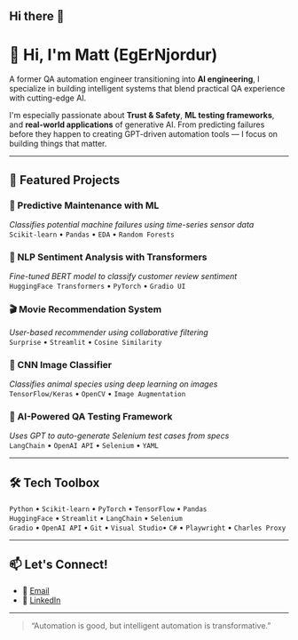 ## Hi there 👋

# 👋 Hi, I'm Matt (EgErNjordur)

A former QA automation engineer transitioning into **AI engineering**, I specialize in building intelligent systems that blend practical QA experience with cutting-edge AI.

I'm especially passionate about **Trust & Safety**, **ML testing frameworks**, and **real-world applications** of generative AI. From predicting failures before they happen to creating GPT-driven automation tools — I focus on building things that matter.

---

## 🚀 Featured Projects

### 🔧 Predictive Maintenance with ML
*Classifies potential machine failures using time-series sensor data*  
`Scikit-learn` • `Pandas` • `EDA` • `Random Forests`

### 💬 NLP Sentiment Analysis with Transformers
*Fine-tuned BERT model to classify customer review sentiment*  
`HuggingFace Transformers` • `PyTorch` • `Gradio UI`

### 🎬 Movie Recommendation System
*User-based recommender using collaborative filtering*  
`Surprise` • `Streamlit` • `Cosine Similarity`

### 🐶 CNN Image Classifier
*Classifies animal species using deep learning on images*  
`TensorFlow/Keras` • `OpenCV` • `Image Augmentation`

### 🤖 AI-Powered QA Testing Framework
*Uses GPT to auto-generate Selenium test cases from specs*  
`LangChain` • `OpenAI API` • `Selenium` • `YAML`

---

## 🛠️ Tech Toolbox
`Python` • `Scikit-learn` • `PyTorch` • `TensorFlow` • `Pandas`  
`HuggingFace` • `Streamlit` • `LangChain` • `Selenium`  
`Gradio` • `OpenAI API` • `Git` • `Visual Studio`• `C#` • `Playwright`
• `Charles Proxy`

---

## 📫 Let's Connect!
- 📧 [Email](MattNjord@gmail.com)
- 💼 [LinkedIn](https://www.linkedin.com/in/matt-n-1490b124b/)


---

> “Automation is good, but intelligent automation is transformative.”



